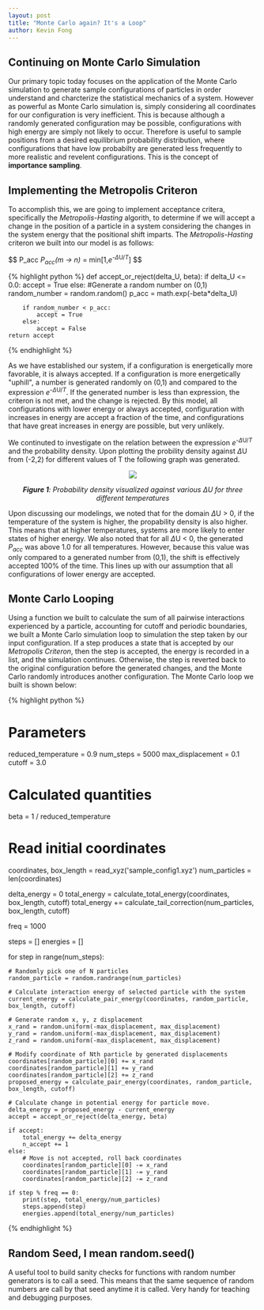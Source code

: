 ```yaml
---
layout: post
title: "Monte Carlo again? It's a Loop"
author: Kevin Fong
---
```

## Continuing on Monte Carlo Simulation

Our primary topic today focuses on the application of the Monte Carlo simulation to generate sample configurations of particles in order understand and charcterize the statistical mechanics of a system. However as powerful as Monte Carlo simulation is, simply considering all coordinates for our configuration is very inefficient. This is because although a randomly generated configuration may be possible, configurations with high energy are simply not likely to occur. Therefore is useful to sample positions from a desired equilibrium probability distribution, where configurations that have low probabilty are generated less frequently to more realistic and revelent configurations. This is the concept of **importance sampling**.

## Implementing the Metropolis Criteron

To accomplish this, we are going to implement acceptance critera, specifically the *Metropolis-Hasting* algorith, to determine if we will accept a change in the position of a particle in a system considering the changes in the system energy that the positional shift imparts. The *Metropolis-Hasting* criteron we built into our model is as follows:

$$ P_acc *P<sub>acc</sub>(m → n)* = min[1,*e*<sup>-$\Delta$U/*T*</sup>] $$

{% highlight python %}
def accept_or_reject(delta_U, beta):
    if delta_U <= 0.0:
        accept = True
    else:
        #Generate a random number on (0,1)
        random_number = random.random()
        p_acc = math.exp(-beta*delta_U)
        
        if random_number < p_acc:
            accept = True
        else:
            accept = False
    return accept
{% endhighlight %}

As we have established our system, if a configuration is energetically more favorable, it is always accepted. If a configuration is more energetically "uphill", a number is generated randomly on (0,1) and compared to the expression *e*<sup>-$\Delta$U/*T*</sup>. If the generated number is less than expression, the criteron is not met, and the change is rejected. By this model, all configurations with lower energy or always accepted, configuration with increases in energy are accept a fraction of the time, and configurations that have great increases in energy are possible, but very unlikely.

We continuted to investigate on the relation between the expression *e*<sup>-$\Delta$U/*T*</sup> and the probability density. Upon plotting the probility density against $\Delta$U from (-2,2) for different values of T the following graph was generated.

<center>

<img src = '{{ "/images/MCTemp.PNG" | relative_url }}'>  

***Figure 1**: Probability density visualized against various $\Delta$U for three different temperatures*
</center>

Upon discussing our modelings, we noted that for the domain $\Delta$U > 0, if the temperature of the system is higher, the propability density is also higher. This means that at higher temperatures, systems are more likely to enter states of higher energy. We also noted that for all $\Delta$U < 0, the generated *P<sub>acc</sub>* was above 1.0 for all temperatures. However, because this value was only compared to a generated number from (0,1), the shift is effectively accepted 100% of the time. This lines up with our assumption that all configurations of lower energy are accepted.

## Monte Carlo Looping

Using a function we built to calculate the sum of all pairwise interactions experienced by a particle, accounting for cutoff and periodic boundaries, we built a Monte Carlo simulation loop to simulation the step taken by our input configuration. If a step produces a state that is accepted by our *Metropolis Criteron*, then the step is accepted, the energy is recorded in a list, and the simulation continues. Otherwise, the step is reverted back to the original configuration before the generated changes, and the Monte Carlo randomly introduces another configuration. The Monte Carlo loop we built is shown below: 

{% highlight python %}
# Parameters
reduced_temperature = 0.9
num_steps = 5000
max_displacement = 0.1
cutoff = 3.0

# Calculated quantities
beta = 1 / reduced_temperature

# Read initial coordinates
coordinates, box_length = read_xyz('sample_config1.xyz')
num_particles = len(coordinates)

delta_energy = 0
total_energy = calculate_total_energy(coordinates, box_length, cutoff)
total_energy += calculate_tail_correction(num_particles, box_length, cutoff)

freq = 1000

steps = []
energies = []

for step in range(num_steps):
    
    # Randomly pick one of N particles
    random_particle = random.randrange(num_particles)
    
    # Calculate interaction energy of selected particle with the system
    current_energy = calculate_pair_energy(coordinates, random_particle, box_length, cutoff)
    
    # Generate random x, y, z displacement
    x_rand = random.uniform(-max_displacement, max_displacement)
    y_rand = random.uniform(-max_displacement, max_displacement)
    z_rand = random.uniform(-max_displacement, max_displacement)
    
    # Modify coordinate of Nth particle by generated displacements
    coordinates[random_particle][0] += x_rand
    coordinates[random_particle][1] += y_rand
    coordinates[random_particle][2] += z_rand
    proposed_energy = calculate_pair_energy(coordinates, random_particle, box_length, cutoff)
    
    # Calculate change in potential energy for particle move.
    delta_energy = proposed_energy - current_energy
    accept = accept_or_reject(delta_energy, beta)
    
    if accept:
        total_energy += delta_energy
        n_accept += 1
    else:
        # Move is not accepted, roll back coordinates
        coordinates[random_particle][0] -= x_rand
        coordinates[random_particle][1] -= y_rand
        coordinates[random_particle][2] -= z_rand
    
    if step % freq == 0:
        print(step, total_energy/num_particles)
        steps.append(step)
        energies.append(total_energy/num_particles)
{% endhighlight %}

## Random Seed, I mean random.seed()

A useful tool to build sanity checks for functions with random number generators is to call a seed. This means that the same sequence of random numbers are call by that seed anytime it is called. Very handy for teaching and debugging purposes.